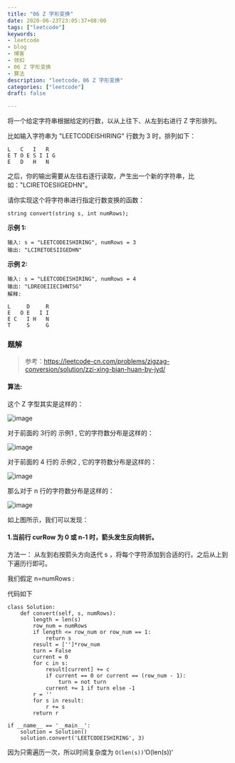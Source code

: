 ```yaml
---
title: "06 Z 字形变换"
date: 2020-06-23T23:05:37+08:00
tags: ["leetcode"]
keywords: 
- leetcode
- blog
- 博客
- 领扣
- 06 Z 字形变换
- 算法
description: "leetcode，06 Z 字形变换"
categories: ["leetcode"]
draft: false

---
```




将一个给定字符串根据给定的行数，以从上往下、从左到右进行 Z 字形排列。

比如输入字符串为 "LEETCODEISHIRING" 行数为 3 时，排列如下：

```
L   C   I   R
E T O E S I I G
E   D   H   N
```

之后，你的输出需要从左往右逐行读取，产生出一个新的字符串，比如："LCIRETOESIIGEDHN"。

请你实现这个将字符串进行指定行数变换的函数：

```
string convert(string s, int numRows);
```

**示例 1:**

```
输入: s = "LEETCODEISHIRING", numRows = 3
输出: "LCIRETOESIIGEDHN"
```

**示例 2:**

```
输入: s = "LEETCODEISHIRING", numRows = 4
输出: "LDREOEIIECIHNTSG"
解释:

L     D     R
E   O E   I I
E C   I H   N
T     S     G
```

### 题解

> 参考：https://leetcode-cn.com/problems/zigzag-conversion/solution/zzi-xing-bian-huan-by-jyd/

#### 算法:

这个 Z 字型其实是这样的：

![image](https://pic.leetcode-cn.com/810b316c74a8eb0d2c97cbfc1bcf7559811f73b1bbed92848ba1bb7b9f1691b1-image.png?ynotemdtimestamp=1593701291427)

对于前面的 3行的 示例1 , 它的字符数分布是这样的：

![image](https://pic.leetcode-cn.com/01f701396440902b127931f5a1a8a9ecbf70a9dc43ba2b7752a8756b8393e521-image.png?ynotemdtimestamp=1593701291427)

对于前面的 4 行的 示例2 , 它的字符数分布是这样的：

![image](https://pic.leetcode-cn.com/89ba53b0da11c91a66dbb05a75e4b9d83e853bbe3a82c7860cde1a6c1e0c9c8e-image.png?ynotemdtimestamp=1593701291427)

那么对于 n 行的字符数分布是这样的：

![image](https://pic.leetcode-cn.com/d610b140dd0789204efe699672dc72a83e7b826da0165bbf083d24fc97ecdea7-image.png?ynotemdtimestamp=1593701291427)

如上图所示，我们可以发现：

#### 1.当前行 curRow 为 0 或 n-1 时，箭头发生反向转折。

方法一： 从左到右按箭头方向迭代 s ，将每个字符添加到合适的行。之后从上到下遍历行即可。

我们假定 n=numRows :

代码如下

```
class Solution:
    def convert(self, s, numRows):
        length = len(s)
        row_num = numRows
        if length <= row_num or row_num == 1:
            return s
        result = ['']*row_num
        turn = False
        current = 0
        for c in s:
            result[current] += c
            if current == 0 or current == (row_num - 1):
                turn = not turn
            current += 1 if turn else -1
        r = ''
        for s in result:
            r += s
        return r

if __name__ == '__main__':
    solution = Solution()
    solution.convert('LEETCODEISHIRING', 3)
```

因为只需遍历一次，所以时间复杂度为 `O(len(s))`‘O(len(s))‘